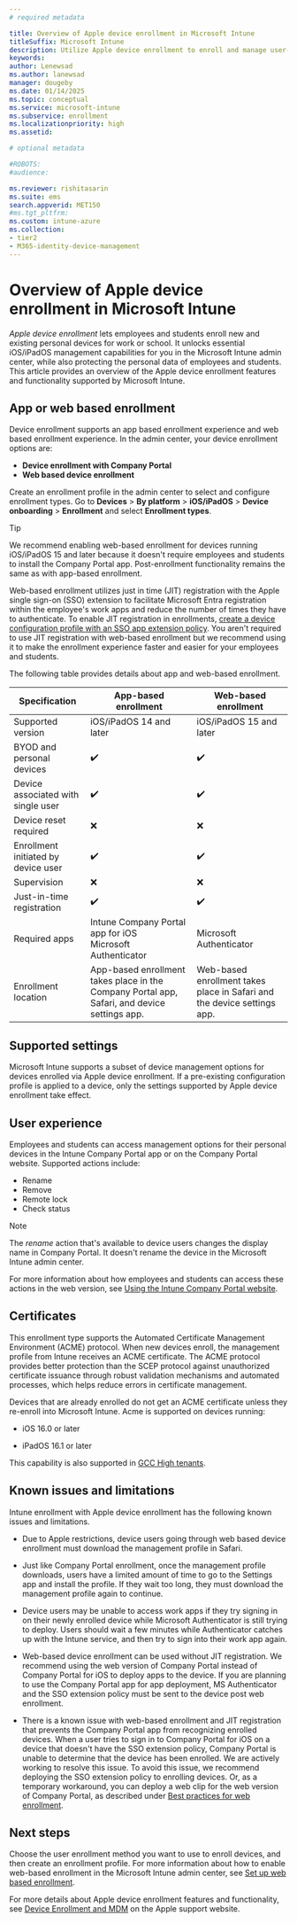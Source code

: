 ```yaml
---
# required metadata

title: Overview of Apple device enrollment in Microsoft Intune  
titleSuffix: Microsoft Intune
description: Utilize Apple device enrollment to enroll and manage user-owned iOS/iPadOS devices in Microsoft Intune.
keywords:
author: Lenewsad
ms.author: lanewsad
manager: dougeby
ms.date: 01/14/2025
ms.topic: conceptual
ms.service: microsoft-intune
ms.subservice: enrollment
ms.localizationpriority: high
ms.assetid: 

# optional metadata

#ROBOTS:
#audience:

ms.reviewer: rishitasarin
ms.suite: ems
search.appverid: MET150
#ms.tgt_pltfrm:
ms.custom: intune-azure 
ms.collection:
- tier2
- M365-identity-device-management
---
```


# Overview of Apple device enrollment in Microsoft Intune  
*Apple device enrollment* lets employees and students enroll new and existing personal devices for work or school. It unlocks essential iOS/iPadOS management capabilities for you in the Microsoft Intune admin center, while also protecting the personal data of employees and students. This article provides an overview of the Apple device enrollment features and functionality supported by Microsoft Intune.    

## App or web based enrollment        
Device enrollment supports an app based enrollment experience and web based enrollment experience. In the admin center, your device enrollment options are:   

* **Device enrollment with Company Portal**  
* **Web based device enrollment**   

Create an enrollment profile in the admin center to select and configure enrollment types. Go to **Devices** > **By platform** > **iOS/iPadOS** > **Device onboarding** > **Enrollment** and select **Enrollment types**.  

> [!TIP]
> We recommend enabling web-based enrollment for devices running iOS/iPadOS 15 and later because it doesn't require employees and students to install the Company Portal app. Post-enrollment functionality remains the same as with app-based enrollment. 

Web-based enrollment utilizes just in time (JIT) registration with the Apple single sign-on (SSO) extension to facilitate Microsoft Entra registration within the employee's work apps and reduce the number of times they have to authenticate. To enable JIT registration in enrollments, [create a device configuration profile with an SSO app extension policy](web-based-device-enrollment-ios.md#step-1-set-up-just-in-time-registration). You aren't required to use JIT registration with web-based enrollment but we recommend using it to make the enrollment experience faster and easier for your employees and students. 

The following table provides details about app and web-based enrollment.   

| Specification | App-based enrollment | Web-based enrollment|
| --- | --- | --- | 
| Supported version | iOS/iPadOS 14 and later |iOS/iPadOS 15 and later |
| BYOD and personal devices | ✔️ |✔️ |
| Device associated with single user | ✔️ |✔️|
| Device reset required| ❌|❌|
| Enrollment initiated by device user | ✔️ |✔️|
| Supervision |❌|❌| 
| Just-in-time registration | ✔️ |✔️ |
| Required apps | Intune Company Portal app for iOS <br> Microsoft Authenticator | Microsoft Authenticator |  
| Enrollment location | App-based enrollment takes place in the Company Portal app, Safari, and device settings app. |Web-based enrollment takes place in Safari and the device settings app.| 

 ## Supported settings    
Microsoft Intune supports a subset of device management options for devices enrolled via Apple device enrollment. If a pre-existing configuration profile is applied to a device, only the settings supported by Apple device enrollment take effect. 

<!-- P2 For supported settings in Intune device configurations profiles, see:

   * [iOS and iPadOS device restrictions](../configuration/device-restrictions-ios.md)  
   * [iOS and iPadOS device features](../configuration/ios-device-features-settings.md) 
   * List others.... -->  

## User experience 
Employees and students can access management options for their personal devices in the Intune Company Portal app or on the Company Portal website. Supported actions include:  

- Rename   
- Remove  
- Remote lock  
- Check status  

>[!NOTE]
> The *rename* action that's available to device users changes the display name in Company Portal. It doesn't rename the device in the Microsoft Intune admin center.  

For more information about how employees and students can access these actions in the web version, see [Using the Intune Company Portal website](../user-help/using-the-intune-company-portal-website.md).  

## Certificates  
This enrollment type supports the Automated Certificate Management Environment (ACME) protocol. When new devices enroll, the management profile from Intune receives an ACME certificate. The ACME protocol provides better protection than the SCEP protocol against unauthorized certificate issuance through robust validation mechanisms and automated processes, which helps reduce errors in certificate management.

Devices that are already enrolled do not get an ACME certificate unless they re-enroll into Microsoft Intune. Acme is supported on devices running: 

- iOS 16.0 or later  

- iPadOS 16.1 or later  

This capability is also supported in [GCC High tenants](../fundamentals/intune-govt-service-description.md). 

## Known issues and limitations 

Intune enrollment with Apple device enrollment has the following known issues and limitations. 

* Due to Apple restrictions, device users going through web based device enrollment must download the management profile in Safari. 

* Just like Company Portal enrollment, once the management profile downloads, users have a limited amount of time to go to the Settings app and install the profile. If they wait too long, they must download the management profile again to continue.  

* Device users may be unable to access work apps if they try signing in on their newly enrolled device while Microsoft Authenticator is still trying to deploy. Users should wait a few minutes while Authenticator catches up with the Intune service, and then try to sign into their work app again.  

* Web-based device enrollment can be used without JIT registration. We recommend using the web version of Company Portal instead of Company Portal for iOS to deploy apps to the device. If you are planning to use the Company Portal app for app deployment, MS Authenticator and the SSO extension policy must be sent to the device post web enrollment. 

* There is a known issue with web-based enrollment and JIT registration that prevents the Company Portal app from recognizing enrolled devices. When a user tries to sign in to Company Portal for iOS on a device that doesn't have the SSO extension policy, Company Portal is unable to determine that the device has been enrolled. We are actively working to resolve this issue. To avoid this issue, we recommend deploying the SSO extension policy to enrolling devices. Or, as a temporary workaround, you can deploy a web clip for the web version of Company Portal, as described under [Best practices for web enrollment](web-based-device-enrollment-ios.md#best-practices).    

## Next steps  

Choose the user enrollment method you want to use to enroll devices, and then create an enrollment profile. For more information about how to enable web-based enrollment in the Microsoft Intune admin center, see [Set up web based enrollment](web-based-device-enrollment-ios.md).     

For more details about Apple device enrollment features and functionality, see [Device Enrollment and MDM]( https://support.apple.com/guide/deployment/device-enrollment-and-mdm-depd1c27dfe6/web) on the Apple support website. 

 


